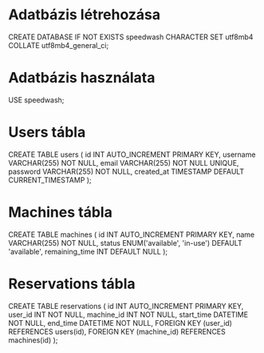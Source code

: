 
# Adatbázis létrehozása
CREATE DATABASE IF NOT EXISTS speedwash CHARACTER SET utf8mb4 COLLATE utf8mb4_general_ci;

# Adatbázis használata
USE speedwash;

# Users tábla
CREATE TABLE users (
    id INT AUTO_INCREMENT PRIMARY KEY,
    username VARCHAR(255) NOT NULL,
    email VARCHAR(255) NOT NULL UNIQUE,
    password VARCHAR(255) NOT NULL,
    created_at TIMESTAMP DEFAULT CURRENT_TIMESTAMP
);

# Machines tábla
CREATE TABLE machines (
    id INT AUTO_INCREMENT PRIMARY KEY,
    name VARCHAR(255) NOT NULL,
    status ENUM('available', 'in-use') DEFAULT 'available',
    remaining_time INT DEFAULT NULL
);

# Reservations tábla
CREATE TABLE reservations (
    id INT AUTO_INCREMENT PRIMARY KEY,
    user_id INT NOT NULL,
    machine_id INT NOT NULL,
    start_time DATETIME NOT NULL,
    end_time DATETIME NOT NULL,
    FOREIGN KEY (user_id) REFERENCES users(id),
    FOREIGN KEY (machine_id) REFERENCES machines(id)
);
